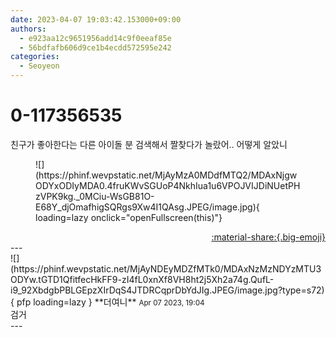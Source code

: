```yaml
---
date: 2023-04-07 19:03:42.153000+09:00
authors:
  - e923aa12c9651956add14c9f0eeaf85e
  - 56bdfafb606d9ce1b4ecdd572595e242
categories:
  - Seoyeon
---
```


# 0-117356535

<div class="post-container" markdown="1">
<div class="content-container md-sidebar__scrollwrap" markdown="1">

친구가 좋아한다는 다른 아이돌 분 검색해서 짤찾다가 놀랐어.. 어떻게 알았니
<figure markdown="1">
![](https://phinf.wevpstatic.net/MjAyMzA0MDdfMTQ2/MDAxNjgwODYxODIyMDA0.4fruKWvSGUoP4NkhIua1u6VPOJVIJDiNUetPHzVPK9kg._0MCiu-WsGB81O-E68Y_djOmafhigSQRgs9Xw4I1QAsg.JPEG/image.jpg){ loading=lazy onclick="openFullscreen(this)"}
</figure>


</div>
</div>

<div style="text-align: right;" markdown="1">
<a href="https://weverse.io/fromis9/fanpost/0-117356535" style="text-align: right;">:material-share:{.big-emoji}</a>
</div>
---

<div class="comments-container md-sidebar__scrollwrap" markdown="1">
<div class="comment" markdown="1">
<div class='id-container' markdown="1">
![](https://phinf.wevpstatic.net/MjAyNDEyMDZfMTk0/MDAxNzMzNDYzMTU3ODYw.tGTD1QfitfecHkFF9-zI4fL0xnXf8VH8ht2j5Xh2a74g.QufL-i9_92XbdgbPBLGEpzXIrDqS4JTDRCqprDbYdJIg.JPEG/image.jpg?type=s72){ pfp loading=lazy }
**<span class="artist">더여니</span>** <small>Apr 07 2023, 19:04</small><br>
</div>
<div class='comment-body' markdown="1">
검거
</div>
</div>
</div>
---
